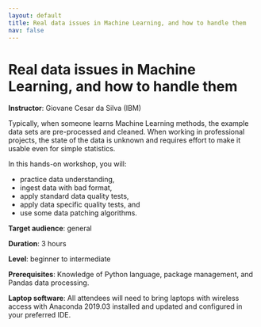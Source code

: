 ```yaml
---
layout: default
title: Real data issues in Machine Learning, and how to handle them
nav: false
---
```


# Real data issues in Machine Learning, and how to handle them

**Instructor**: Giovane Cesar da Silva (IBM)

Typically, when someone learns Machine Learning methods, the example data sets are pre-processed and
cleaned. When working in professional projects, the state of the data is unknown and requires effort to
make it usable even for simple statistics.

In this hands-on workshop, you will:
- practice data understanding,
- ingest data with bad format,
- apply standard data quality tests,
- apply data specific quality tests, and
- use some data patching algorithms.

**Target audience**: general

**Duration**: 3 hours

**Level**: beginner to intermediate

**Prerequisites**: Knowledge of Python language, package management, and Pandas data processing.

**Laptop software**: All attendees will need to bring laptops with wireless access with Anaconda 2019.03
installed and updated and configured in your preferred IDE.
